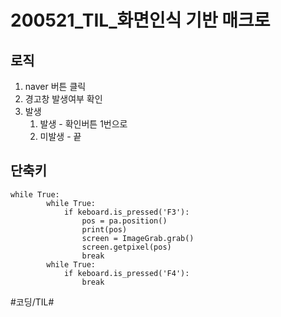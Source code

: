 # 200521_TIL_화면인식 기반 매크로 
## 로직
1. naver 버튼 클릭
2. 경고창 발생여부 확인
3. 발생
	1. 발생 - 확인버튼 1번으로 
	2. 미발생 - 끝

## 단축키
```
while True:
		while True:
			if keboard.is_pressed('F3'):
				pos = pa.position()
				print(pos)
				screen = ImageGrab.grab()
				screen.getpixel(pos)
				break
		while True:
			if keboard.is_pressed('F4'):
				break	
```

#코딩/TIL#


